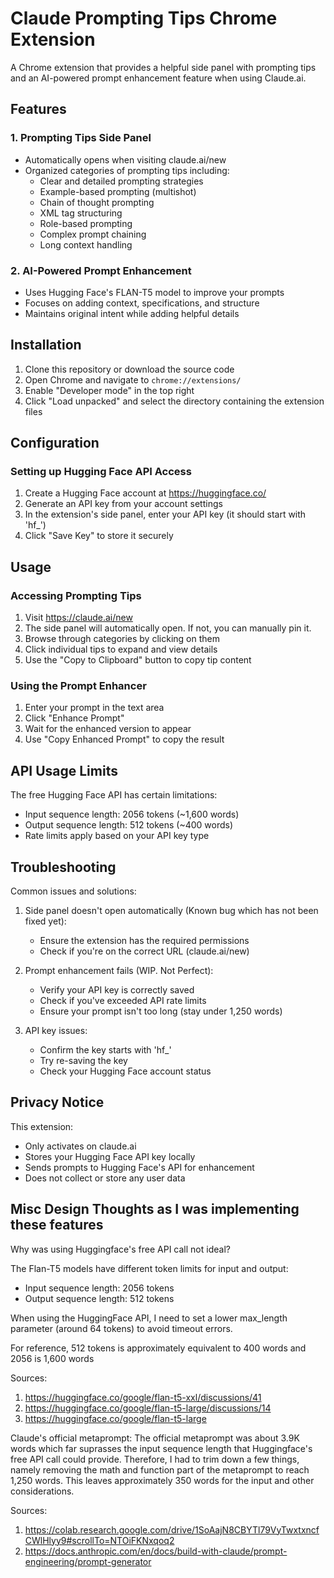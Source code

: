 # Claude Prompting Tips Chrome Extension

A Chrome extension that provides a helpful side panel with prompting tips and an AI-powered prompt enhancement feature when using Claude.ai.

## Features

### 1. Prompting Tips Side Panel
- Automatically opens when visiting claude.ai/new
- Organized categories of prompting tips including:
  - Clear and detailed prompting strategies
  - Example-based prompting (multishot)
  - Chain of thought prompting
  - XML tag structuring
  - Role-based prompting
  - Complex prompt chaining
  - Long context handling

### 2. AI-Powered Prompt Enhancement
- Uses Hugging Face's FLAN-T5 model to improve your prompts
- Focuses on adding context, specifications, and structure
- Maintains original intent while adding helpful details

## Installation

1. Clone this repository or download the source code
2. Open Chrome and navigate to `chrome://extensions/`
3. Enable "Developer mode" in the top right
4. Click "Load unpacked" and select the directory containing the extension files

## Configuration

### Setting up Hugging Face API Access
1. Create a Hugging Face account at https://huggingface.co/
2. Generate an API key from your account settings
3. In the extension's side panel, enter your API key (it should start with 'hf_')
4. Click "Save Key" to store it securely

## Usage

### Accessing Prompting Tips
1. Visit https://claude.ai/new
2. The side panel will automatically open. If not, you can manually pin it.
3. Browse through categories by clicking on them
4. Click individual tips to expand and view details
5. Use the "Copy to Clipboard" button to copy tip content

### Using the Prompt Enhancer
1. Enter your prompt in the text area
2. Click "Enhance Prompt"
3. Wait for the enhanced version to appear
4. Use "Copy Enhanced Prompt" to copy the result

## API Usage Limits

The free Hugging Face API has certain limitations:
- Input sequence length: 2056 tokens (~1,600 words)
- Output sequence length: 512 tokens (~400 words)
- Rate limits apply based on your API key type

## Troubleshooting

Common issues and solutions:

1. Side panel doesn't open automatically (Known bug which has not been fixed yet): 
   - Ensure the extension has the required permissions
   - Check if you're on the correct URL (claude.ai/new)

2. Prompt enhancement fails (WIP. Not Perfect):
   - Verify your API key is correctly saved
   - Check if you've exceeded API rate limits
   - Ensure your prompt isn't too long (stay under 1,250 words)

3. API key issues:
   - Confirm the key starts with 'hf_'
   - Try re-saving the key
   - Check your Hugging Face account status

## Privacy Notice

This extension:
- Only activates on claude.ai
- Stores your Hugging Face API key locally
- Sends prompts to Hugging Face's API for enhancement
- Does not collect or store any user data

## Misc Design Thoughts as I was implementing these features
Why was using Huggingface's free API call not ideal?

The Flan-T5 models have different token limits for input and output:
- Input sequence length: 2056 tokens
- Output sequence length: 512 tokens

When using the HuggingFace API, I need to set a lower max_length parameter (around 64 tokens) to avoid timeout errors. 

For reference, 512 tokens is approximately equivalent to 400 words and 2056 is 1,600 words

Sources:
1. https://huggingface.co/google/flan-t5-xxl/discussions/41
2. https://huggingface.co/google/flan-t5-large/discussions/14
3. https://huggingface.co/google/flan-t5-large

Claude's official metaprompt:
The official metaprompt was about 3.9K words which far suprasses the input sequence length that Huggingface's free API call could provide. Therefore, I had to trim down a few things, namely removing the math and function part of the metaprompt to reach 1,250 words. This leaves approximately 350 words for the input and other considerations.

Sources:
1. https://colab.research.google.com/drive/1SoAajN8CBYTl79VyTwxtxncfCWlHlyy9#scrollTo=NTOiFKNxqoq2
2. https://docs.anthropic.com/en/docs/build-with-claude/prompt-engineering/prompt-generator